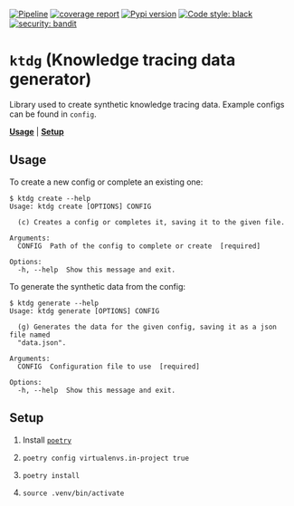 [![Pipeline](https://gitlab.com/antoinelb/ktdg/badges/main/pipeline.svg)](https://gitlab.com/antoinelb/ktdg/commits/main)
[![coverage report](https://gitlab.com/antoinelb/ktdg/badges/main/coverage.svg)](https://gitlab.com/antoinelb/ktdg/commits/main)
[![Pypi version](https://img.shields.io/pypi/v/ktdg)](https://pypi.org/project/ktdg/)
[![Code style: black](https://img.shields.io/badge/code%20style-black-000000.svg)](https://github.com/python/black)
[![security: bandit](https://img.shields.io/badge/security-bandit-green.svg)](https://github.com/PyCQA/bandit)

# `ktdg` (Knowledge tracing data generator)

Library used to create synthetic knowledge tracing data.
Example configs can be found in `config`.

[__Usage__](#usage)
| [__Setup__](#setup)

## Usage

To create a new config or complete an existing one:

```
$ ktdg create --help
Usage: ktdg create [OPTIONS] CONFIG

  (c) Creates a config or completes it, saving it to the given file.

Arguments:
  CONFIG  Path of the config to complete or create  [required]

Options:
  -h, --help  Show this message and exit.
```

To generate the synthetic data from the config:

```
$ ktdg generate --help
Usage: ktdg generate [OPTIONS] CONFIG

  (g) Generates the data for the given config, saving it as a json file named
  "data.json".

Arguments:
  CONFIG  Configuration file to use  [required]

Options:
  -h, --help  Show this message and exit.
```

## Setup

1. Install [`poetry`](https://github.com/python-poetry/poetry)

2. `poetry config virtualenvs.in-project true`

3. `poetry install`

4. `source .venv/bin/activate`
